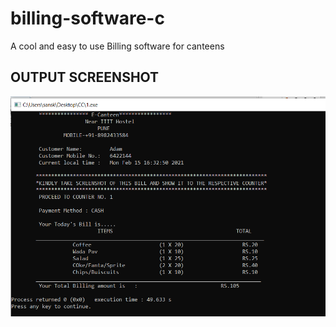 # billing-software-c
A cool and easy to use Billing software for canteens

## OUTPUT SCREENSHOT
![](Outputs/Final.PNG)

